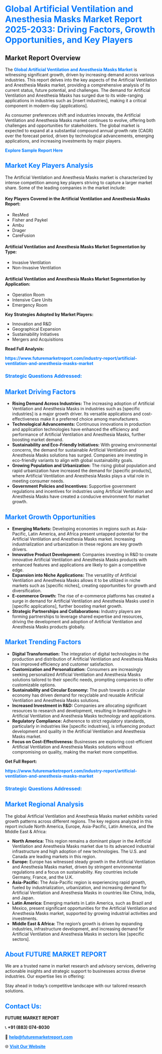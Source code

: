 <h1 style="color: #007BFF;">Global Artificial Ventilation and Anesthesia Masks Market Report 2025-2033: Driving Factors, Growth Opportunities, and Key Players</h1>

<section id="overview">
<h2>Market Report Overview</h2>
<p>The <a href="https://www.futuremarketreport.com/industry-report/artificial-ventilation-and-anesthesia-masks-market" style="color: #007BFF; text-decoration: none;"><strong>Global Artificial Ventilation and Anesthesia Masks Market</strong></a> is witnessing significant growth, driven by increasing demand across various industries. This report delves into the key aspects of the Artificial Ventilation and Anesthesia Masks market, providing a comprehensive analysis of its current status, future potential, and challenges. The demand for Artificial Ventilation and Anesthesia Masks has surged due to its wide-ranging applications in industries such as [insert industries], making it a critical component in modern-day [applications].</p>
<p>As consumer preferences shift and industries innovate, the Artificial Ventilation and Anesthesia Masks market continues to evolve, offering both challenges and opportunities for stakeholders. The global market is expected to expand at a substantial compound annual growth rate (CAGR) over the forecast period, driven by technological advancements, emerging applications, and increasing investments by major players.</p>
</section>

<section id="overview">
<p><a href="https://www.futuremarketreport.com/request-sample/reportId=62440" style="color: #007BFF; text-decoration: none;"><strong>Explore Sample Report Here</strong></a></p>
</section>

<section id="key-players">
<h2 style="color: #007BFF;">Market Key Players Analysis</h2>
<p>The Artificial Ventilation and Anesthesia Masks market is characterized by intense competition among key players striving to capture a larger market share. Some of the leading companies in the market include:</p>
<h4>Key Players Covered in the Artificial Ventilation and Anesthesia Masks Report:</h4>
<ul><li>ResMed</li><li>Fisher and Paykel</li><li>Ambu</li><li>Drager</li><li>CareFusion</li></ul>
<h4>Artificial Ventilation and Anesthesia Masks Market Segmentation by Type:</h4>
<ul><li>Invasive Ventilation</li><li>Non-Invasive Ventilation</li></ul>

<h4>Artificial Ventilation and Anesthesia Masks Market Segmentation by Application:</h4>
<ul><li>Operation Room</li><li>Intensive Care Units</li><li>Emergency Room</li></ul>
<p><strong>Key Strategies Adopted by Market Players:</strong></p>
<ul>
<li>Innovation and R&D</li>
<li>Geographical Expansion</li>
<li>Sustainability Initiatives</li>
<li>Mergers and Acquisitions</li>
</ul>
</section>

<section>
<p><strong>Read Full Analysis: </strong></p><a href="https://www.futuremarketreport.com/industry-report/artificial-ventilation-and-anesthesia-masks-market" style="color: #007BFF; text-decoration: none;"><strong>https://www.futuremarketreport.com/industry-report/artificial-ventilation-and-anesthesia-masks-market</strong></a>
<h3 style="color: #007BFF;">Strategic Questions Addressed:</h3>
</section>

<section id="driving-factors">
<h2 style="color: #007BFF;">Market Driving Factors</h2>
<ul>
<li><strong>Rising Demand Across Industries:</strong> The increasing adoption of Artificial Ventilation and Anesthesia Masks in industries such as [specific industries] is a major growth driver. Its versatile applications and cost-effectiveness make it a preferred choice among manufacturers.</li>
<li><strong>Technological Advancements:</strong> Continuous innovations in production and application technologies have enhanced the efficiency and performance of Artificial Ventilation and Anesthesia Masks, further boosting market demand.</li>
<li><strong>Sustainability and Eco-Friendly Initiatives:</strong> With growing environmental concerns, the demand for sustainable Artificial Ventilation and Anesthesia Masks solutions has surged. Companies are investing in eco-friendly variants to align with global sustainability goals.</li>
<li><strong>Growing Population and Urbanization:</strong> The rising global population and rapid urbanization have increased the demand for [specific products], where Artificial Ventilation and Anesthesia Masks plays a vital role in meeting consumer needs.</li>
<li><strong>Government Policies and Incentives:</strong> Supportive government regulations and incentives for industries using Artificial Ventilation and Anesthesia Masks have created a conducive environment for market growth.</li>
</ul>
</section>

<section id="growth-opportunities">
<h2 style="color: #007BFF;">Market Growth Opportunities</h2>
<ul>
<li><strong>Emerging Markets:</strong> Developing economies in regions such as Asia-Pacific, Latin America, and Africa present untapped potential for the Artificial Ventilation and Anesthesia Masks market. Increasing industrialization and urbanization in these regions are key growth drivers.</li>
<li><strong>Innovative Product Development:</strong> Companies investing in R&D to create innovative Artificial Ventilation and Anesthesia Masks products with enhanced features and applications are likely to gain a competitive edge.</li>
<li><strong>Expansion into Niche Applications:</strong> The versatility of Artificial Ventilation and Anesthesia Masks allows it to be utilized in niche markets such as [specific niches], creating opportunities for growth and diversification.</li>
<li><strong>E-commerce Growth:</strong> The rise of e-commerce platforms has created a surge in demand for Artificial Ventilation and Anesthesia Masks used in [specific applications], further boosting market growth.</li>
<li><strong>Strategic Partnerships and Collaborations:</strong> Industry players are forming partnerships to leverage shared expertise and resources, driving the development and adoption of Artificial Ventilation and Anesthesia Masks products globally.</li>
</ul>
</section>

<section id="trending-factors">
<h2 style="color: #007BFF;">Market Trending Factors</h2>
<ul>
<li><strong>Digital Transformation:</strong> The integration of digital technologies in the production and distribution of Artificial Ventilation and Anesthesia Masks has improved efficiency and customer satisfaction.</li>
<li><strong>Customization and Personalization:</strong> Consumers are increasingly seeking personalized Artificial Ventilation and Anesthesia Masks solutions tailored to their specific needs, prompting companies to offer customizable options.</li>
<li><strong>Sustainability and Circular Economy:</strong> The push towards a circular economy has driven demand for recyclable and reusable Artificial Ventilation and Anesthesia Masks solutions.</li>
<li><strong>Increased Investment in R&D:</strong> Companies are allocating significant resources to research and development, resulting in breakthroughs in Artificial Ventilation and Anesthesia Masks technology and applications.</li>
<li><strong>Regulatory Compliance:</strong> Adherence to strict regulatory standards, particularly in industries like [specific industries], is influencing product development and quality in the Artificial Ventilation and Anesthesia Masks market.</li>
<li><strong>Focus on Cost-Effectiveness:</strong> Businesses are exploring cost-efficient Artificial Ventilation and Anesthesia Masks solutions without compromising on quality, making the market more competitive.</li>
</ul>
</section>

<section>
<p><strong>Get Full Report: </strong></p><a href="https://www.futuremarketreport.com/industry-report/artificial-ventilation-and-anesthesia-masks-market" style="color: #007BFF; text-decoration: none;"><strong>https://www.futuremarketreport.com/industry-report/artificial-ventilation-and-anesthesia-masks-market</strong></a>
<h3 style="color: #007BFF;">Strategic Questions Addressed:</h3>
</section>


<section id="regional-analysis">
<h2 style="color: #007BFF;">Market Regional Analysis</h2>
<p>The global Artificial Ventilation and Anesthesia Masks market exhibits varied growth patterns across different regions. The key regions analyzed in this report include North America, Europe, Asia-Pacific, Latin America, and the Middle East & Africa:</p>
<ul>
<li><strong>North America:</strong> This region remains a dominant player in the Artificial Ventilation and Anesthesia Masks market due to its advanced industrial infrastructure and high adoption of new technologies. The U.S. and Canada are leading markets in this region.</li>
<li><strong>Europe:</strong> Europe has witnessed steady growth in the Artificial Ventilation and Anesthesia Masks market, driven by stringent environmental regulations and a focus on sustainability. Key countries include Germany, France, and the U.K.</li>
<li><strong>Asia-Pacific:</strong> The Asia-Pacific region is experiencing rapid growth, fueled by industrialization, urbanization, and increasing demand for Artificial Ventilation and Anesthesia Masks in countries like China, India, and Japan.</li>
<li><strong>Latin America:</strong> Emerging markets in Latin America, such as Brazil and Mexico, present significant opportunities for the Artificial Ventilation and Anesthesia Masks market, supported by growing industrial activities and investments.</li>
<li><strong>Middle East & Africa:</strong> The region’s growth is driven by expanding industries, infrastructure development, and increasing demand for Artificial Ventilation and Anesthesia Masks in sectors like [specific sectors].</li>
</ul>
</section>

<footer>
<h2 style="color: #007BFF;">About FUTURE MARKET REPORT</h2>
<p>We are a trusted name in market research and advisory services, delivering actionable insights and strategic support to businesses across diverse industries. Our expertise lies in offering:</p>

<p>Stay ahead in today’s competitive landscape with our tailored research solutions.</p>

<h2 style="color: #007BFF;">Contact Us:</h2>
<p><strong>FUTURE MARKET REPORT</strong></p>
<p>📞 <strong>+91 (883) 074-8030</strong></p>
<p>📧 <strong><a href="mailto:help@futuremarketreport.com" style="color: #007BFF;">help@futuremarketreport.com</a></strong></p>
<p>🌐 <strong><a href="https://www.futuremarketreport.com/" style="color: #007BFF;">Visit Our Website</a></strong></p>
</footer>
